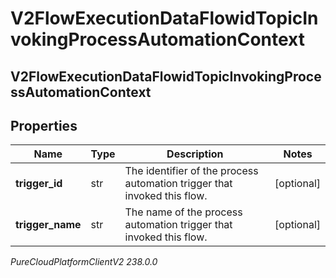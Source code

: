 # V2FlowExecutionDataFlowidTopicInvokingProcessAutomationContext

## V2FlowExecutionDataFlowidTopicInvokingProcessAutomationContext

## Properties

|Name | Type | Description | Notes|
|------------ | ------------- | ------------- | -------------|
| **trigger_id** | str | The identifier of the process automation trigger that invoked this flow. | [optional] |
| **trigger_name** | str | The name of the process automation trigger that invoked this flow. | [optional] |



_PureCloudPlatformClientV2 238.0.0_
